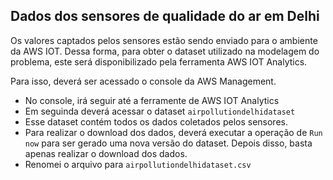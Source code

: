 ## Dados dos sensores de qualidade do ar em Delhi

Os valores captados pelos sensores estão sendo enviado para o ambiente da AWS IOT. Dessa forma, para obter o dataset utilizado na modelagem do problema, este será disponibilizado pela ferramenta AWS IOT Analytics.

Para isso, deverá ser acessado o console da AWS Management.
- No console, irá seguir até a ferramente de AWS IOT Analytics
- Em seguinda deverá acessar o dataset `airpollutiondelhidataset`
- Esse dataset contém todos os dados coletados pelos sensores.
- Para realizar o download dos dados, deverá executar a operação de `Run now` para ser gerado uma nova versão do dataset. Depois disso, basta apenas realizar o download dos dados. 
- Renomei o arquivo para `airpollutiondelhidataset.csv`